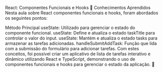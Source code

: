React: Componentes Funcionais e Hooks 🚀
Conhecimentos Aprendidos
Nesta aula sobre React componentes funcionais e hooks, foram abordados os seguintes pontos:

Método Principal
useState: Utilizado para gerenciar o estado do componente funcional.
useState: Define e atualiza o estado taskTitle para controlar o valor do input.
useState: Mantém e atualiza o estado tasks para armazenar as tarefas adicionadas.
handleSubmitAddTask: Função que lida com a submissão do formulário para adicionar tarefas.
Com estes conceitos, foi possível criar um aplicativo de lista de tarefas interativo e dinâmico utilizando React e TypeScript, demonstrando o uso de componentes funcionais e hooks para gerenciar o estado da aplicação. 🌟
